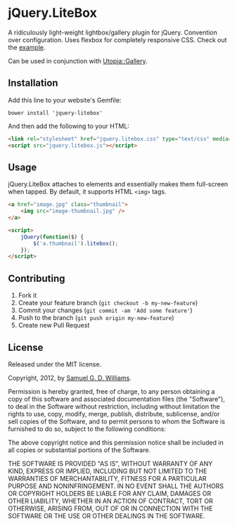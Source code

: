 # jQuery.LiteBox

A ridiculously light-weight lightbox/gallery plugin for jQuery. Convention over configuration. Uses flexbox for completely responsive CSS. Check out the [example](https://ioquatix.github.io/jquery-litebox/example/index.html).

Can be used in conjunction with [Utopia::Gallery](https://github.com/ioquatix/utopia-gallery).

## Installation

Add this line to your website's Gemfile:

	bower install 'jquery-litebox'

And then add the following to your HTML:

```html
<link rel="stylesheet" href="jquery.litebox.css" type="text/css" media="screen" />
<script src="jquery.litebox.js"></script>
```

## Usage

jQuery.LiteBox attaches to elements and essentially makes them full-screen when tapped. By default, it supports HTML `<img>` tags.

```html
<a href="image.jpg" class="thumbnail">
	<img src="image-thumbnail.jpg" />
</a>

<script>
	jQuery(function($) {
		$('a.thumbnail').litebox();
	});
</script>
```

## Contributing

1. Fork it
2. Create your feature branch (`git checkout -b my-new-feature`)
3. Commit your changes (`git commit -am 'Add some feature'`)
4. Push to the branch (`git push origin my-new-feature`)
5. Create new Pull Request

## License

Released under the MIT license.

Copyright, 2012, by [Samuel G. D. Williams](http://www.codeotaku.com/samuel-williams).

Permission is hereby granted, free of charge, to any person obtaining a copy
of this software and associated documentation files (the "Software"), to deal
in the Software without restriction, including without limitation the rights
to use, copy, modify, merge, publish, distribute, sublicense, and/or sell
copies of the Software, and to permit persons to whom the Software is
furnished to do so, subject to the following conditions:

The above copyright notice and this permission notice shall be included in
all copies or substantial portions of the Software.

THE SOFTWARE IS PROVIDED "AS IS", WITHOUT WARRANTY OF ANY KIND, EXPRESS OR
IMPLIED, INCLUDING BUT NOT LIMITED TO THE WARRANTIES OF MERCHANTABILITY,
FITNESS FOR A PARTICULAR PURPOSE AND NONINFRINGEMENT. IN NO EVENT SHALL THE
AUTHORS OR COPYRIGHT HOLDERS BE LIABLE FOR ANY CLAIM, DAMAGES OR OTHER
LIABILITY, WHETHER IN AN ACTION OF CONTRACT, TORT OR OTHERWISE, ARISING FROM,
OUT OF OR IN CONNECTION WITH THE SOFTWARE OR THE USE OR OTHER DEALINGS IN
THE SOFTWARE.
